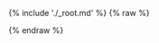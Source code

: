 ---
---

{% include './_root.md' %}
{% raw %}
<script src="https://www.unpkg.com/@miso.ai/doggoganger@beta/dist/umd/doggoganger-browser.min.js"></script>
<script>
const misocmd = window.misocmd || (window.misocmd = []);
misocmd.push(async () => {
  const client = new MisoClient({
    apiKey: '...',
    apiHost: 'http://localhost:9901/api',
  });
  const workflow = client.ui.ask;
  workflow.useApi(false);
  const api = window.doggoganger.buildApi();
  workflow.on('request', async ({ session, payload }) => {
    workflow.updateData({ session });
    const { question_id } = await api.ask.questions(payload);
    let intervalId;
    intervalId = setInterval(async () => {
      const value = await api.ask.answer(question_id);
      value.finished && clearInterval(intervalId);
      workflow.updateData({ session, value });
    }, 1000);
  });
  await client.ui.ready;
  const { templates } = MisoClient.ui.defaults.ask;
  const rootElement = document.querySelector('#miso-ask-combo');
  rootElement.innerHTML = templates.root();
});
</script>
{% endraw %}
